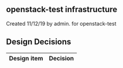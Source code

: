 ## openstack-test infrastructure

Created 11/12/19 by admin. for openstack-test


## Design Decisions
| Design item                | Decision|
| :----------------------------------- | :--------------------------------------------------------------------------------|
